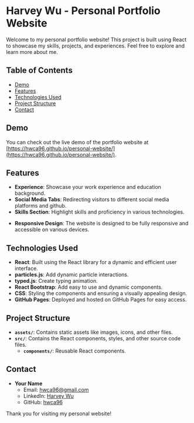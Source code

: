 # Harvey Wu - Personal Portfolio Website

Welcome to my personal portfolio website! This project is built using React to showcase my skills, projects, and experiences. Feel free to explore and learn more about me.

## Table of Contents

- [Demo](#demo)
- [Features](#features)
- [Technologies Used](#technologies-used)
- [Project Structure](#project-structure)
- [Contact](#contact)

## Demo

You can check out the live demo of the portfolio website at [https://hwca96.github.io/personal-website/](https://hwca96.github.io/personal-website/).

## Features

- **Experience**: Showcase your work experience and education background.
- **Social Media Tabs**: Redirecting visitors to different social media platforms and github.
- **Skills Section**: Highlight skills and proficiency in various technologies.
<!-- - **Projects Showcase**: Display your projects with details, including technologies used, and links to the project repositories or live demos. -->
- **Responsive Design**: The website is designed to be fully responsive and accessible on various devices.
<!-- - **Blog/Articles (Optional)**: If you write blogs or articles, you can include a section to showcase your writing. -->

## Technologies Used

- **React**: Built using the React library for a dynamic and efficient user interface.
- **particles.js**: Add dynamic particle interactions.
- **typed.js**: Create typing animation.
- **React Bootstrap**: Add easy to use and dynamic components.
- **CSS**: Styling the components and ensuring a visually appealing design.
- **GitHub Pages**: Deployed and hosted on GitHub Pages for easy access.

## Project Structure

- **`assets/`**: Contains static assets like images, icons, and other files.
- **`src/`**: Contains the React components, styles, and other source code files.
  - **`components/`**: Reusable React components.

## Contact

- **Your Name**
  - Email: hwca96@gmail.com
  - LinkedIn: [Harvey Wu](https://www.linkedin.com/in/wu-harvey/)
  - GitHub: [hwca96](https://github.com/hwca96)

Thank you for visiting my personal website!